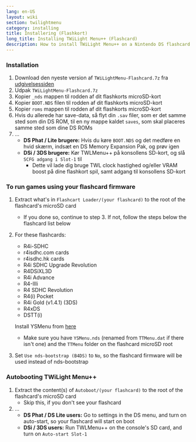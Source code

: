 ```yaml
---
lang: en-US
layout: wiki
section: twilightmenu
category: installing
title: Installering (Flashkort)
long_title: Installing TWiLight Menu++ (Flashcard)
description: How to install TWiLight Menu++ on a Nintendo DS flashcard
---
```


### Installation
1. Download den nyeste version af `TWiLightMenu-Flashcard.7z` fra [udgivelsessiden](https://github.com/DS-Homebrew/TWiLightMenu/releases)
1. Udpak `TWiLightMenu-Flashcard.7z`
1. Kopier `_nds` mappen til rodden af dit flashkorts microSD-kort
1. Kopier `BOOT.NDS` filen til rodden af dit flashkorts microSD-kort
1. Kopier `roms` mappen til rodden af dit flashkorts microSD-kort
1. Hvis du allerede har save-data, så flyt din `.sav` filer, som er det samme sted som din DS ROM, til en ny mappe kaldet `saves`, som skal placeres samme sted som dine DS ROMs
1. ...
   - **DS Phat / Lite brugere:** Hvis du køre `BOOT.NDS` og det medføre en hvid skærm, indsæt en DS Memory Expansion Pak, og prøv igen
   - **DSi / 3DS brugere:** Kør TWLMenu++ på konsollens SD-kort, og slå `SCFG adgang i Slot-1` til
      - Dette vil lade dig bruge TWL clock hastighed og/eller VRAM boost på dine flashkort spil, samt adgang til konsollens SD-kort

### To run games using your flashcard firmware
1. Extract what's in `Flashcart Loader/(your flashcard)` to the root of the flashcard's microSD card
   - If you done so, continue to step 3. If not, follow the steps below the flashcard list below

1. For these flashcards:
   - R4i-SDHC
   - r4isdhc.com cards
   - r4isdhc.hk cards
   - R4i SDHC Upgrade Revolution
   - R4DSiXL3D
   - R4i Advance
   - R4-IIIi
   - R4 SDHC Revolution
   - R4(i) Pocket
   - R4i Gold (v1.4.1) (3DS)
   - R4xDS
   - DSTT(i)

   Install YSMenu from [here](https://gbatemp.net/threads/retrogamefan-updates-releases.267243/)
      - Make sure you have `YSMenu.nds` (renamed from `TTMenu.dat` if there isn't one) and the `TTMenu` folder on the flashcard microSD root
1. Set `Use nds-bootstrap (B4DS)` to `No`, so the flashcard firmware will be used instead of nds-bootstrap

### Autobooting TWiLight Menu++
1. Extract the content(s) of `Autoboot/(your flashcard)` to the root of the flashcard's microSD card
   - Skip this, if you don't see your flashcard
1. ...
   - **DS Phat / DS Lite users:** Go to settings in the DS menu, and turn on auto-start, so your flashcard will start on boot
   - **DSi / 3DS users:** Run TWLMenu++ on the console's SD card, and turn on `Auto-start Slot-1`
